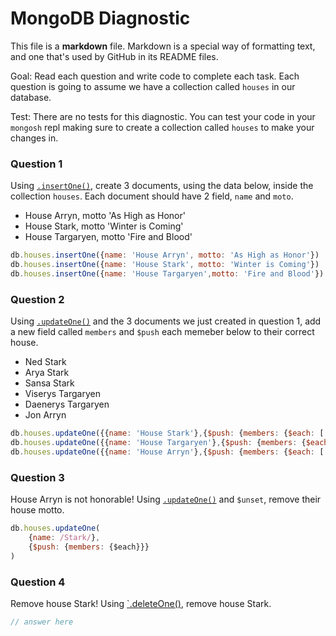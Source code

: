 # MongoDB Diagnostic

This file is a **markdown** file. Markdown is a special way of formatting text, and one that's used by GitHub in its README files.

Goal: Read each question and write code to complete each task. Each question is going to assume we have a collection called `houses` in our database. 

Test: There are no tests for this diagnostic. You can test your code in your `mongosh` repl making sure to create a collection called `houses` to make your changes in.

### Question 1

Using [`.insertOne()`](https://www.mongodb.com/docs/manual/reference/method/db.collection.insertOne/), create 3 documents, using the data below, inside the collection `houses`. Each document should have 2 field, `name` and `moto`.

- House Arryn, motto 'As High as Honor'
- House Stark, motto 'Winter is Coming'
- House Targaryen, motto 'Fire and Blood'

```js
db.houses.insertOne({name: 'House Arryn', motto: 'As High as Honor'})
db.houses.insertOne({name: 'House Stark', motto: 'Winter is Coming'})
db.houses.insertOne({name: 'House Targaryen',motto: 'Fire and Blood'})
```

### Question 2

Using [`.updateOne()`](https://www.mongodb.com/docs/manual/reference/method/db.collection.updateOne/) and the 3 documents we just created in question 1, add a new field called `members` and `$push` each memeber below to their correct house.

- Ned Stark
- Arya Stark
- Sansa Stark
- Viserys Targaryen
- Daenerys Targaryen
- Jon Arryn

```js
db.houses.updateOne({{name: 'House Stark'},{$push: {members: {$each: ['Ned Stark', 'Arya Stark', 'Sansa Stark']}}}})
db.houses.updateOne({{name: 'House Targaryen'},{$push: {members: {$each: ['Viserys Targaryen', 'Daenerys Targaryen']}}}})
db.houses.updateOne({{name: 'House Arryn'},{$push: {members: {$each: ['Jon Arryn']}}}})

```

### Question 3

House Arryn is not honorable! Using [`.updateOne()`](https://www.mongodb.com/docs/manual/reference/method/db.collection.updateOne/) and `$unset`, remove their house motto.

```js
db.houses.updateOne(
    {name: /Stark/},
    {$push: {members: {$each}}}
)
```

### Question 4

Remove house Stark! Using [`.deleteOne()](https://www.mongodb.com/docs/manual/reference/method/db.collection.deleteOne/), remove house Stark.

```js
// answer here
```